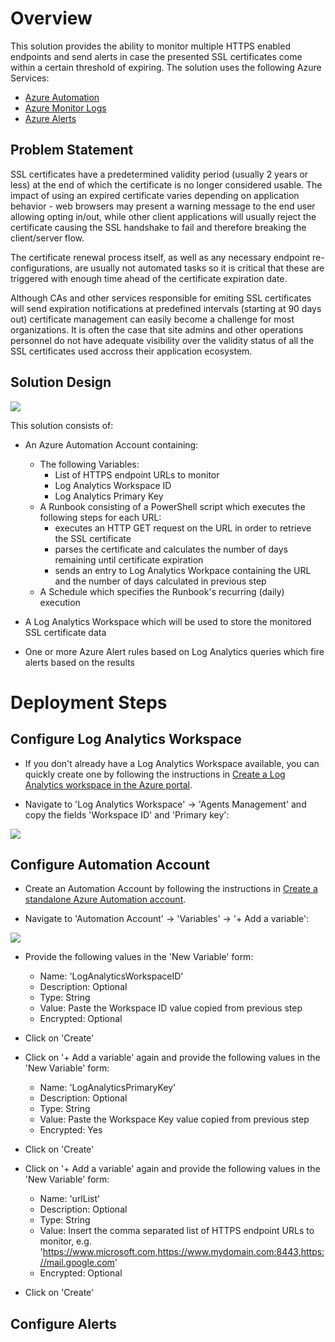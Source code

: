 # Overview
This solution provides the ability to monitor multiple HTTPS enabled endpoints and send alerts in case the presented SSL certificates come within a certain threshold of expiring. The solution uses the following Azure Services:

* [Azure Automation](https://docs.microsoft.com/en-us/azure/automation/overview)
* [Azure Monitor Logs](https://docs.microsoft.com/en-us/azure/azure-monitor/logs/data-platform-logs)
* [Azure Alerts](https://docs.microsoft.com/en-us/azure/azure-monitor/alerts/alerts-overview)

##	Problem Statement
SSL certificates have a predetermined validity period (usually 2 years or less) at the end of which the certificate is no longer considered usable. The impact of using an expired certificate varies depending on application behavior - web browsers may present a warning message to the end user allowing opting in/out, while other client applications will usually reject the certificate causing the SSL handshake to fail and therefore breaking the client/server flow.

The certificate renewal process itself, as well as any necessary endpoint re-configurations, are usually not automated tasks so it is critical that these are triggered with enough time ahead of the certificate expiration date.

Although CAs and other services responsible for emiting SSL certificates will send expiration notifications at predefined intervals (starting at 90 days out) certificate management can easily become a challenge for most organizations. It is often the case that site admins and other operations personnel do not have adequate visibility over the validity status of all the SSL certificates used accross their application ecosystem.

## Solution Design

![](https://github.com/jotavar/monitor-ssl-certificate-expiration/blob/master/images/monitor-ssl-certificate-expiration-architecture-diagram.drawio.png)

This solution consists of: 

* An Azure Automation Account containing:
  * The following Variables:
    * List of HTTPS endpoint URLs to monitor
    * Log Analytics Workspace ID
    * Log Analytics Primary Key
  * A Runbook consisting of a PowerShell script which executes the following steps for each URL:
    * executes an HTTP GET request on the URL in order to retrieve the SSL certificate
    * parses the certificate and calculates the number of days remaining until certificate expiration
    * sends an entry to Log Analytics Workpace containing the URL and the number of days calculated in previous step
  * A Schedule which specifies the Runbook's recurring (daily) execution

* A Log Analytics Workspace which will be used to store the monitored SSL certificate data

* One or more Azure Alert rules based on Log Analytics queries which fire alerts based on the results 

# Deployment Steps

## Configure Log Analytics Workspace

* If you don't already have a Log Analytics Workspace available, you can quickly create one by following the instructions in [Create a Log Analytics workspace in the Azure portal](https://docs.microsoft.com/en-us/azure/azure-monitor/logs/quick-create-workspace).

* Navigate to 'Log Analytics Workspace' -> 'Agents Management' and copy the fields 'Workspace ID' and 'Primary key':

![](https://github.com/jotavar/monitor-ssl-certificate-expiration/blob/master/images/LogAnalyticsWorkspace.jpg)

## Configure Automation Account

* Create an Automation Account by following the instructions in [Create a standalone Azure Automation account](https://docs.microsoft.com/en-us/azure/automation/automation-create-standalone-account).

* Navigate to 'Automation Account' -> 'Variables' -> '+ Add a variable':

![](https://github.com/jotavar/monitor-ssl-certificate-expiration/blob/master/images/AutomationAccount.jpg)
 
* Provide the following values in the 'New Variable' form:

  * Name: 'LogAnalyticsWorkspaceID'
  * Description: Optional
  * Type: String
  * Value: Paste the Workspace ID value copied from previous step
  * Encrypted: Optional

* Click on 'Create'

* Click on '+ Add a variable' again and provide the following values in the 'New Variable' form:

  * Name: 'LogAnalyticsPrimaryKey'
  * Description: Optional
  * Type: String
  * Value: Paste the Workspace Key value copied from previous step
   * Encrypted: Yes

* Click on 'Create'

* Click on '+ Add a variable' again and provide the following values in the 'New Variable' form:

  * Name: 'urlList'
  * Description: Optional
  * Type: String
  * Value: Insert the comma separated list of HTTPS endpoint URLs to monitor, e.g. 'https://www.microsoft.com,https://www.mydomain.com:8443,https://mail.google.com'
  * Encrypted: Optional

* Click on 'Create'

## Configure Alerts


